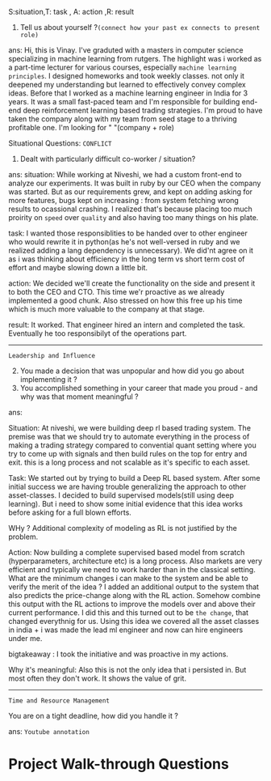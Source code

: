 S:situation,T: task , A: action ,R: result

1. Tell us about yourself ?`(connect how your past ex connects to present role)`

ans: Hi, this is Vinay. I've graduted with a masters in computer science specializing in machine learning from rutgers. The highlight was i worked as a part-time lecturer for various
courses, especially `machine learning principles`. I designed homeworks and took weekly classes. not only it deepened my understanding but learned to effectively convey complex ideas. Before that
I worked as a machine learning engineer in India for 3 years. It was a small fast-paced team and I'm responsible for building end-end deep reinforcement learning based trading strategies. I'm proud to have taken the company along with my team from seed
stage to a thriving profitable one. I'm looking for " "(company + role)

Situational Questions:
`CONFLICT`

1. Dealt with particularly difficult co-worker / situation?

ans: 
situation: While working at Niveshi, we had a custom front-end to analyze our experiments. It was built in ruby by our CEO when the company was started. But as our requirements
grew, and kept on adding asking for more features, bugs kept on increasing : from system fetching wrong results to ocassional crashing. I realized that's because placing too much proirity on `speed` over `quality` and also
having too many things on his plate.

task:  I wanted those responsiblities to be handed over to other engineer who would rewrite it in python(as he's not well-versed in ruby and we realized adding a lang dependency is unnecessary). We did'nt agree on it as i was thinking about efficiency in the long term vs short term cost of effort and maybe slowing down a little bit.

action: We decided we'll create the functionality on the side and present it to both the CEO and CTO. This time we'r proactive as we already implemented a good chunk. Also stressed on how this free up his time which is much more valuable to the company at that stage.

result: It worked. That engineer hired an intern and completed the task. Eventually he too responsibilyt of the operations part.

------------

`Leadership and Influence`

2. You made a decision that was unpopular and how did you go about implementing it ?
3. You accomplished something in your career that made you proud - and why was that moment meaningful ?


ans: 

Situation: At niveshi, we were building deep rl based trading system. The premise was that we should try to automate everything in the process of making a trading strategy compared to convential quant setting where you try to come up with signals and then build rules on the top for entry and exit. this is a long process and not scalable as it's specific to each asset.

Task: We started out by trying to build a Deep RL based system. After some initial success we are having trouble generalizing the approach to other asset-classes. I decided to build supervised models(still using deep learning). But i need to show some initial evidence that this idea works before asking for a full blown efforts.

WHy ?
Additional complexity of modeling as RL is not justified by the problem.

Action: Now building a complete supervised based model from scratch (hyperparameters, architecture etc) is a long process. Also markets are very efficient and typically we need to work harder than in the classical setting. What are the minimum changes i can make to the system and be able to verify the merit of the idea ? I added an additional output to the system that also predicts the price-change along with the RL action. Somehow combine this output with the RL actions to improve the models over and above their current performance. I did this and this turned out to be `the change`, that changed everythnig for us. Using this idea we covered all the asset classes in india + i was made the lead ml engineer and now can hire engineers under me.

bigtakeaway : I took the initiative and was proactive in my actions. 

Why it's meaningful: Also this is not the only idea that i persisted in. But most often they don't work. It shows the value of grit.

----------------

`Time and Resource Management`

You are on a tight deadline, how did you handle it ?

ans: `Youtube annotation`


# Project Walk-through Questions




